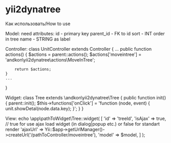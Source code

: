 yii2dynatree
============

Как использовать/How to use

Model:
need attributes:
    id - primary key
    parent_id - FK to id
    sort - INT order in tree
    name - STRING as label

Controller:
class UnitController extends Controller
{
    ...
    public function actions()
    {
        $actions               = parent::actions();
        $actions['moveintree'] = 'andkon\yii2dynatree\actions\MoveInTree';

        return $actions;
    }
    ...
}

Widget:
class Tree extends \andkon\yii2dynatree\Tree
{
    public function init()
    {
        parent::init();
        $this->functions['onClick'] = 'function (node, event) {
            unit.showDetal(node.data.key);
        }';
    }
}

View:
echo \app\pathToWidget\Tree::widget(
    [
        'id'      => 'treeId',
        'isAjax'  => true, // true for use ajax load widget (in dialog|popup etc.) or false for standart render
        'ajaxUrl' => Yii::$app->getUrlManager()->createUrl('/pathToController/moveintree'),
        'model'   => $model,
    ]
);
